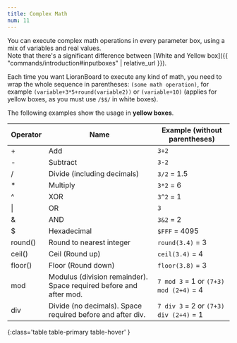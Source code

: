 ```yaml
---
title: Complex Math
num: 11
---
```


You can execute complex math operations in every parameter box, using a mix of variables and real values.  
Note that there's a significant difference between [White and Yellow box]({{ "commands/introduction#inputboxes" | relative_url }}).  

Each time you want LioranBoard to execute any kind of math, you need to wrap the whole sequence in parentheses: `(some math operation)`, for example `(variable+3*5+round(variable2))` or `(variable+10)` (applies for yellow boxes, as you must use `/$$/` in white boxes).  

The following examples show the usage in **yellow boxes**.

|Operator	|Name|	Example (without parentheses) |
|-------|--------|--------|
|+|	Add	|`3+2`
| - |	Subtract|	`3-2`
| / |	Divide (including decimals)|	`3/2` = 1.5
| * |	Multiply|	`3*2` = 6
| ^ |	XOR	|`3^2` = 1
| \|	| OR	|<code>3|2</code> = 3
| &	 |AND	|`3&2` = 2
| $ |	Hexadecimal	|`$FFF` = 4095
| round() |	Round to nearest integer|	`round(3.4)` = 3
| ceil() |	Ceil (Round up)	|`ceil(3.4)` = 4
| floor() |	Floor (Round down)	|`floor(3.8)` = 3
| mod |	Modulus (division remainder). Space required before and after mod.|	`7 mod 3` = 1 or `(7+3) mod (2+4)` = 4
|div|	Divide (no decimals). Space required before and after div.|	`7 div 3` = 2 or `(7+3) div (2+4)` = 1
{:class='table table-primary table-hover' }

 